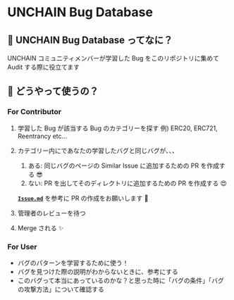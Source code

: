 # UNCHAIN Bug Database

## 🤔 UNCHAIN Bug Database ってなに？

UNCHAIN コミュニティメンバーが学習した Bug をこのリポジトリに集めて Audit する際に役立てます

## 🤩 どうやって使うの？

### For Contributor

1. 学習した Bug が該当する Bug のカテゴリーを探す 例) ERC20, ERC721, Reentrancy etc...
2. カテゴリー内にであなたの学習したバグと同じバグが、、、
   1. ある: 同じバグのページの Similar Issue に追加するための PR を作成する 😎
   2. ない: PR を出してそのディレクトリに追加するための PR を作成する 😍
      
   [**`Issue.md`**](https://github.com/unchain-dev/openzeppelin-deepdive/edit/main/bugs/README.md) を参考に PR の作成をお願いします 🙏
   
3. 管理者のレビューを待つ
4. Merge される ✨

### For User

- バグのパターンを学習するために使う！
- バグを見つけた際の説明がわからないときに、参考にする
- このバグって本当にあっているのかな？と思った時に「バグの条件」「バグの攻撃方法」について確認する
